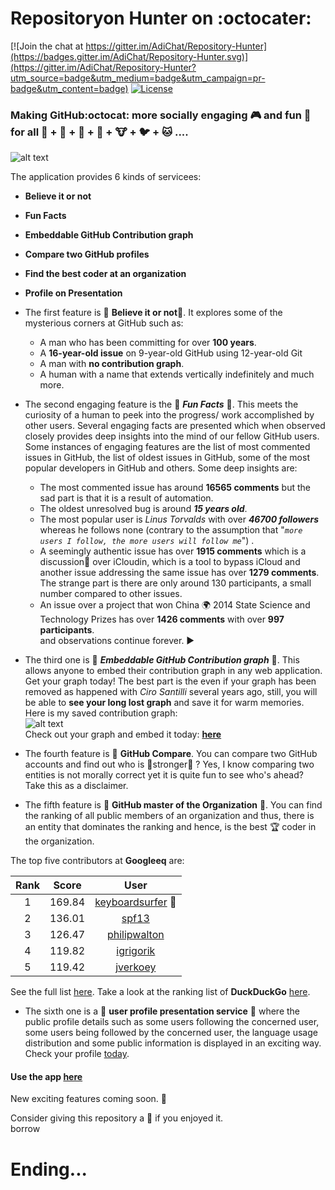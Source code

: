 # Repositoryon Hunter on :octocater: <br>

[![Join the chat at https://gitter.im/AdiChat/Repository-Hunter](https://badges.gitter.im/AdiChat/Repository-Hunter.svg)](https://gitter.im/AdiChat/Repository-Hunter?utm_source=badge&utm_medium=badge&utm_campaign=pr-badge&utm_content=badge)
[![License](https://img.shields.io/badge/license-CC0--1.0-orange.svg)](https://img.shields.io/badge/license-CC0--1.0-orange.svg)<br>

### Making GitHub:octocat: more socially engaging 🎮 and fun 🍥 for all 👦 + 👧 + 👴 + 👶 + 🐮 + 🐦 + 🐱 ....<br>

![alt text](https://github.com/AdiChat/Repository-Hunter/blob/master/Preview/repository_hunter_1.3.gif " The view of the application")<br>

The application provides 6 kinds of servicees: 
* **Believe it or not**
* **Fun Facts**
* **Embeddable GitHub Contribution graph**
* **Compare two GitHub profiles**
* **Find the best coder at an organization**
* **Profile on Presentation**

* The first feature is 🎉 **Believe it or not**🎉. It explores some of the mysterious corners at GitHub such as:
  * A man who has been committing for over **100 years**.
  * A **16-year-old issue** on 9-year-old GitHub using 12-year-old Git
  * A man with **no contribution graph**.
  * A human with a name that extends vertically indefinitely and much more. 

* The second engaging feature is the 🎉 **_Fun Facts_** 🎉. This meets the curiosity of a human to peek into the progress/ work accomplished by other users. Several engaging facts are presented which when observed closely provides deep insights into the mind of our fellow GitHub users. Some instances of engaging features are the list of most commented issues in GitHub, the list of oldest issues in GitHub, some of the most popular developers in GitHub and others. Some deep insights are:
   * The most commented issue has around **16565 comments** but the sad part is that it is a result of automation. 
   * The oldest unresolved bug is around **_15 years old_**. 
   * The most popular user is _Linus Torvalds_ with over **_46700 followers_** whereas he follows none (contrary to the assumption that "_`more users I follow, the more users will follow me`_") . 
   * A seemingly authentic issue has over **1915 comments** which is a discussion💭 over iCloudin, which is a tool to bypass iCloud and another issue addressing the same issue has over **1279 comments**. The strange part is there are only around 130 participants, a small number compared to other issues.
   * An issue over a project that won China 🌍 2014 State Science and Technology Prizes has over **1426 comments** with over **997 participants**. <br>
   and observations continue forever. ▶️ 

* The third one is 🎉 **_Embeddable GitHub Contribution graph_** 📅. This allows anyone to embed their contribution graph in any web application. Get your graph today! The best part is the even if your graph has been removed as happened with _Ciro Santilli_ several years ago, still, you will be able to **see your long lost graph** and save it for warm memories. Here is my saved contribution graph: <br>
![alt text](https://github.com/AdiChat/Repository-Hunter/blob/master/Preview/adichat.jpg " The view of the contribution graph")<br>
Check out your graph and embed it today: **[here](http://repository-hunter.herokuapp.com/contribution)** 

* The fourth feature is 🎉 **GitHub Compare**. You can compare two GitHub accounts and find out who is :medal_sports:stronger💪 ? Yes, I know comparing two entities is not morally correct yet it is quite fun to see who's ahead? Take this as a disclaimer. 

* The fifth feature is 🎉 **GitHub master of the Organization** :1st_place_medal:. You can find the ranking of all public members of an organization and thus, there is an entity that dominates the ranking and hence, is the best 🏆 coder in the organization.

The top five contributors at **Googleeq** are:

| Rank | Score | User |
|:----:|:-----:|:----:|
| 1 | 169.84 | [keyboardsurfer](https://github.com/keyboardsurfer) :1st_place_medal: 
| 2 | 136.01 | [spf13](https://github.com/spf13) 
| 3 | 126.47 | [philipwalton](https://github.com/philipwalton) 
| 4 | 119.82 | [igrigorik](https://github.com/igrigorik) 
| 5 | 119.42 | [jverkoey](https://github.com/jverkoey) 

See the full list [here](https://github.com/AdiChat/Repository-Hunter/wiki/Rank-List-at-Google). Take a look at the ranking list of **DuckDuckGo** [here](https://github.com/AdiChat/Repository-Hunter/wiki/Rank-List-at-DuckDuckGo).

* The sixth one is a 🎉 **user profile presentation service** :person_fencing: where the public profile details such as some users following the concerned user, some users being followed by the concerned user, the language usage distribution and some public information is displayed in an exciting way. Check your profile [today](http://repository-hunter.herokuapp.com/). 

#### Use the app [here](http://repository-hunter.herokuapp.com/)<br>

New exciting features coming soon. 🎉 

Consider giving this repository a 🌟 if you enjoyed it. <br>
borrow
# Ending...
